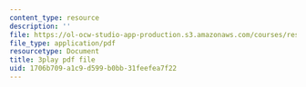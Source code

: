 ```yaml
---
content_type: resource
description: ''
file: https://ol-ocw-studio-app-production.s3.amazonaws.com/courses/res-6-012-introduction-to-probability-spring-2018/1706b709a1c9d599b0bb31feefea7f22_FMrYw7sgyxQ.pdf
file_type: application/pdf
resourcetype: Document
title: 3play pdf file
uid: 1706b709-a1c9-d599-b0bb-31feefea7f22
---
```

